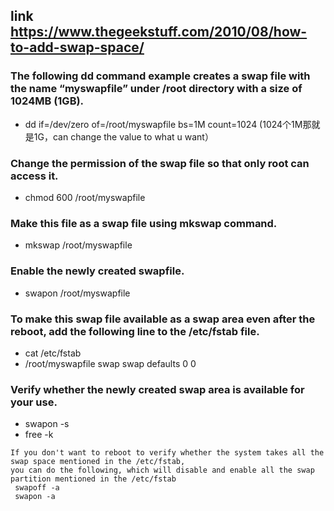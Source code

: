 
## link https://www.thegeekstuff.com/2010/08/how-to-add-swap-space/
 
 ### The following dd command example creates a swap file with the name “myswapfile” under /root directory with a size of 1024MB (1GB).
 * dd if=/dev/zero of=/root/myswapfile bs=1M count=1024  (1024个1M那就是1G，can change the value to what u want）
 
 ###  Change the permission of the swap file so that only root can access it.
  * chmod 600 /root/myswapfile
  
 ### Make this file as a swap file using mkswap command.
 *  mkswap /root/myswapfile
 
 ### Enable the newly created swapfile.
 * swapon /root/myswapfile
 
 ### To make this swap file available as a swap area even after the reboot, add the following line to the /etc/fstab file.
 *  cat /etc/fstab 
 * /root/myswapfile               swap                    swap    defaults        0 0
 
 ### Verify whether the newly created swap area is available for your use.
  * swapon -s
  * free -k
  
 ~~~
 If you don't want to reboot to verify whether the system takes all the swap space mentioned in the /etc/fstab, 
 you can do the following, which will disable and enable all the swap partition mentioned in the /etc/fstab
  swapoff -a
  swapon -a
  ~~~
